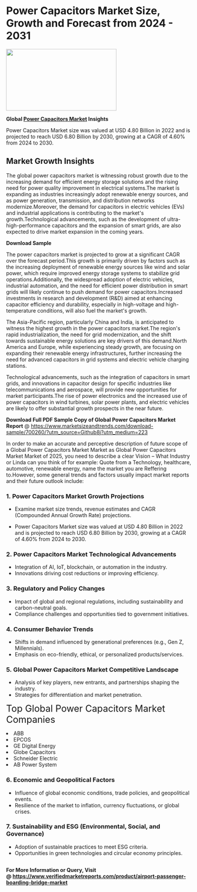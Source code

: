 <H1>Power Capacitors Market Size, Growth and Forecast from 2024 - 2031</H1><img class="aligncenter size-medium wp-image-584254" src="https://thirdeyenews.in/wp-content/uploads/2024/09/Global-Market-Research-300x168.jpeg" alt="" width="300" height="168" /><p><strong>Global&nbsp;<a href="https://www.marketsizeandtrends.com/download-sample/700260/?utm_source=Github8j?utm_medium=223">Power Capacitors Market</a> Insights</strong></p><p>Power Capacitors Market size was valued at USD 4.80 Billion in 2022 and is projected to reach USD 6.80 Billion by 2030, growing at a CAGR of 4.60% from 2024 to 2030.</p><p><h2>Market Growth Insights</h2> <p>The global power capacitors market is witnessing robust growth due to the increasing demand for efficient energy storage solutions and the rising need for power quality improvement in electrical systems.The market is expanding as industries increasingly adopt renewable energy sources, and as power generation, transmission, and distribution networks modernize.Moreover, the demand for capacitors in electric vehicles (EVs) and industrial applications is contributing to the market's growth.Technological advancements, such as the development of ultra-high-performance capacitors and the expansion of smart grids, are also expected to drive market expansion in the coming years.</p> <p><strong>Download Sample</strong></p> <p>The power capacitors market is projected to grow at a significant CAGR over the forecast period.This growth is primarily driven by factors such as the increasing deployment of renewable energy sources like wind and solar power, which require improved energy storage systems to stabilize grid operations.Additionally, the widespread adoption of electric vehicles, industrial automation, and the need for efficient power distribution in smart grids will likely continue to push demand for power capacitors.Increased investments in research and development (R&D) aimed at enhancing capacitor efficiency and durability, especially in high-voltage and high-temperature conditions, will also fuel the market's growth.</p> <p>The Asia-Pacific region, particularly China and India, is anticipated to witness the highest growth in the power capacitors market.The region's rapid industrialization, the need for grid modernization, and the shift towards sustainable energy solutions are key drivers of this demand.North America and Europe, while experiencing steady growth, are focusing on expanding their renewable energy infrastructures, further increasing the need for advanced capacitors in grid systems and electric vehicle charging stations.</p> <p>Technological advancements, such as the integration of capacitors in smart grids, and innovations in capacitor design for specific industries like telecommunications and aerospace, will provide new opportunities for market participants.The rise of power electronics and the increased use of power capacitors in wind turbines, solar power plants, and electric vehicles are likely to offer substantial growth prospects in the near future.</p> <p><span class=""><strong>Download Full PDF Sample Copy of Global Power Capacitors Market Report</strong> @ <a href="https://www.marketsizeandtrends.com/download-sample/700260/?utm_source=Github8j?utm_medium=223" target="_blank">https://www.marketsizeandtrends.com/download-sample/700260/?utm_source=Github8j?utm_medium=223</a></span></p><p>In order to make an accurate and perceptive description of future scope of a Global&nbsp;Power Capacitors Market Market as Global&nbsp;Power Capacitors Market Market of 2025, you need to describe a clear Vision &ndash; What Industry or Linda can you think of for example: Quote from a Technology, healthcare, automotive, renewable energy, name the market you are Reffering to.However, some general trends and factors usually impact market reports and their future outlook include:</p><h3>1.&nbsp;<strong>Power Capacitors Market Growth Projections</strong></h3><ul><li>Examine market size trends, revenue estimates and CAGR (Compounded Annual Growth Rate) projections.</li><li><p>Power Capacitors Market size was valued at USD 4.80 Billion in 2022 and is projected to reach USD 6.80 Billion by 2030, growing at a CAGR of 4.60% from 2024 to 2030.</p></li></ul><h3>2.&nbsp;<strong>Power Capacitors Market Technological Advancements</strong></h3><ul><li>Integration of AI, IoT, blockchain, or automation in the industry.</li><li>Innovations driving cost reductions or improving efficiency.</li></ul><h3>3.&nbsp;<strong>Regulatory and Policy Changes</strong></h3><ul><li>Impact of global and regional regulations, including sustainability and carbon-neutral goals.</li><li>Compliance challenges and opportunities tied to government initiatives.</li></ul><h3>4.&nbsp;<strong>Consumer Behavior Trends</strong></h3><ul><li>Shifts in demand influenced by generational preferences (e.g., Gen Z, Millennials).</li><li>Emphasis on eco-friendly, ethical, or personalized products/services.</li></ul><h3>5.&nbsp;<strong>Global Power Capacitors Market Competitive Landscape</strong></h3><ul><li>Analysis of key players, new entrants, and partnerships shaping the industry.</li><li>Strategies for differentiation and market penetration.</li></ul><p data-pm-slice="1 1 []"><span style="color: inherit; font-family: inherit; font-size: 25px;">Top Global Power Capacitors Market Companies</span></p><div class="" data-test-id=""><p><li>ABB</li><li> EPCOS</li><li> GE Digital Energy</li><li> Globe Capacitors</li><li> Schneider Electric</li><li> AB Power System</li></p></div><h3>6.&nbsp;<strong>Economic and Geopolitical Factors</strong></h3><ul><li>Influence of global economic conditions, trade policies, and geopolitical events.</li><li>Resilience of the market to inflation, currency fluctuations, or global crises.</li></ul><h3>7.&nbsp;<strong>Sustainability and ESG (Environmental, Social, and Governance)</strong></h3><ul><li>Adoption of sustainable practices to meet ESG criteria.</li><li>Opportunities in green technologies and circular economy principles.</li></ul><h2><strong style="font-size: 14px;">For More Information or Query, Visit @&nbsp;</strong><a style="background-color: #ffffff; font-size: 14px;" href="https://www.marketsizeandtrends.com/report/power-capacitors-market/" target="_blank">https://www.verifiedmarketreports.com/product/airport-passenger-boarding-bridge-market</a></h2>